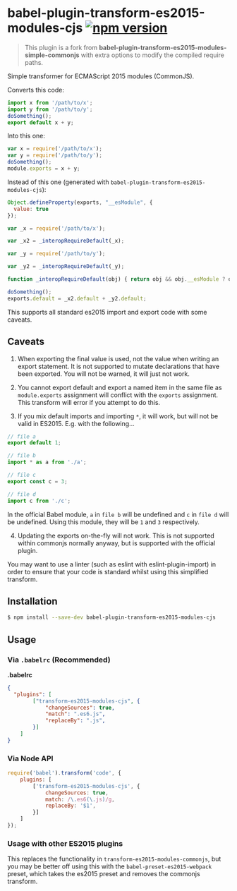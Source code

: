 # babel-plugin-transform-es2015-modules-cjs [![npm version](https://badge.fury.io/js/babel-plugin-transform-es2015-modules-cjs.svg)](https://badge.fury.io/js/babel-plugin-transform-es2015-modules-cjs)
> This plugin is a fork from **babel-plugin-transform-es2015-modules-simple-commonjs** with extra options to modify the compiled require paths.

Simple transformer for ECMAScript 2015 modules (CommonJS).

Converts this code:
```js
import x from '/path/to/x';
import y from '/path/to/y';
doSomething();
export default x + y;
```

Into this one:
```js
var x = require('/path/to/x');
var y = require('/path/to/y');
doSomething();
module.exports = x + y;
```

Instead of this one (generated with ``babel-plugin-transform-es2015-modules-cjs``):
```js
Object.defineProperty(exports, "__esModule", {
  value: true
});

var _x = require('/path/to/x');

var _x2 = _interopRequireDefault(_x);

var _y = require('/path/to/y');

var _y2 = _interopRequireDefault(_y);

function _interopRequireDefault(obj) { return obj && obj.__esModule ? obj : { default: obj }; }

doSomething();
exports.default = _x2.default + _y2.default;
```

This supports all standard es2015 import and export code with some caveats.

## Caveats

1. When exporting the final value is used, not the value when writing an export statement. It is not supported to mutate declarations that have been exported. You will not be warned, it will just not work.

2. You cannot export default and export a named item in the same file as `module.exports` assignment will conflict with the `exports` assignment. This transform will error if you attempt to do this.

3. If you mix default imports and importing `*`, it will work, but will not be valid in ES2015. E.g. with the following...

```js
// file a
export default 1;

// file b
import * as a from './a';

// file c
export const c = 3;

// file d
import c from './c';
```

In the official Babel module, `a` in `file b` will be undefined and `c` in `file d` will be undefined. Using this module, they will be `1` and `3` respectively.

4. Updating the exports on-the-fly will not work. This is not supported within commonjs normally anyway, but is supported with the official plugin.

You may want to use a linter (such as eslint with eslint-plugin-import) in order to ensure that your code is standard whilst using this simplified transform.

## Installation

```sh
$ npm install --save-dev babel-plugin-transform-es2015-modules-cjs
```

## Usage

### Via `.babelrc` (Recommended)

**.babelrc**

```json
{
  "plugins": [
		["transform-es2015-modules-cjs", {
			"changeSources": true,
			"match": ".es6.js",
			"replaceBy": ".js",
		}]
	]
}
```

### Via Node API

```js
require('babel').transform('code', {
	plugins: [
		['transform-es2015-modules-cjs', {
			changeSources: true,
			match: /\.es6(\.js)/g,
			replaceBy: '$1',
		}]
	]
});
```

### Usage with other ES2015 plugins

This replaces the functionality in `transform-es2015-modules-commonjs`, but you may be better off using this with the `babel-preset-es2015-webpack` preset, which takes the es2015 preset and removes the commonjs transform.


<!-- https://github.com/jamiebuilds/babel-handbook/blob/master/translations/pt-BR/plugin-handbook.md -->
